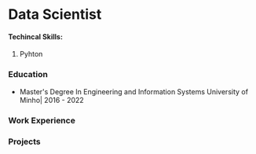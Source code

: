 # Data Scientist 

#### Techincal Skills: 
1. Pyhton

### Education 
- Master's Degree In Engineering and Information Systems
University of Minho| 2016 - 2022



### Work Experience 



### Projects
